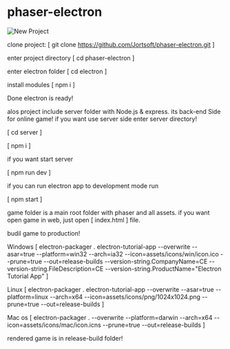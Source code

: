 # phaser-electron

![New Project](https://user-images.githubusercontent.com/48485731/201317490-ee68cb27-8e89-411d-a8db-db7f7fa110f9.png)


clone project: [ git clone https://github.com/Jortsoft/phaser-electron.git ]

enter project directory [ cd phaser-electron ]

enter electron folder [ cd electron ]

install modules [ npm i ]

Done electron is ready!

alos project include server folder with Node.js & express. its back-end Side for online game!
if you want use server side enter server directory!

[ cd server ]

[ npm i ]

if you want start server 

[ npm run dev ]

if you can run electron app to development mode run

[ npm start ]

game folder is a main root folder with phaser and all assets.
if you want open game in web, just open [ index.html ] file.

budil game to production!

Windows [  electron-packager . electron-tutorial-app --overwrite --asar=true --platform=win32 --arch=ia32 --icon=assets/icons/win/icon.ico --prune=true --out=release-builds --version-string.CompanyName=CE --version-string.FileDescription=CE --version-string.ProductName="Electron Tutorial App" ]

Linux [ electron-packager . electron-tutorial-app --overwrite --asar=true --platform=linux --arch=x64 --icon=assets/icons/png/1024x1024.png --prune=true --out=release-builds ]

Mac os [ electron-packager . --overwrite --platform=darwin --arch=x64 --icon=assets/icons/mac/icon.icns --prune=true --out=release-builds ]

rendered game is in release-build folder!

